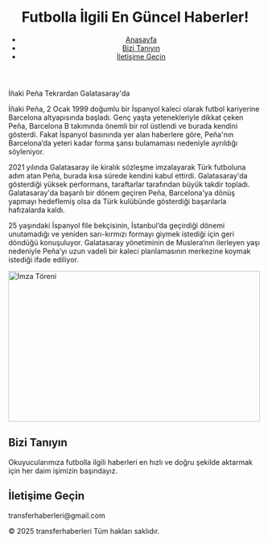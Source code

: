 <!DOCTYPE html>
<html lang="tr">
<head>
    <meta charset="UTF-8">
    <meta name="viewport" content="width=device-width, initial-scale=1.0">
    <link rel="stylesheet" href="style.css">
</head>
<body>
    <header>
        <h1>Futbolla İlgili En Güncel Haberler!</h1>
        <nav>
            <ul>
                <li><a href="#anasayfa">Anasayfa</a></li>
                <li><a href="#hakkinda">Bizi Tanıyın</a></li>
                <li><a href="#iletisim">İletişime Geçin</a></li>
            </ul>
        </nav>
    </header>
        <p>İñaki Peña Tekrardan Galatasaray'da</p>      
        <p>İñaki Peña, 2 Ocak 1999 doğumlu bir İspanyol kaleci olarak futbol kariyerine Barcelona altyapısında başladı. Genç yaşta yetenekleriyle dikkat çeken Peña, Barcelona B takımında önemli bir rol üstlendi ve burada kendini gösterdi. Fakat İspanyol basınında yer alan haberlere göre, Peña'nın Barcelona’da yeteri kadar forma şansı bulamaması nedeniyle ayrıldığı söyleniyor.</p>      
        <p>2021 yılında Galatasaray ile kiralık sözleşme imzalayarak Türk futboluna adım atan Peña, burada kısa sürede kendini kabul ettirdi. Galatasaray'da gösterdiği yüksek performans, taraftarlar tarafından büyük takdir topladı. Galatasaray'da başarılı bir dönem geçiren Peña, Barcelona'ya dönüş yapmayı hedeflemiş olsa da Türk kulübünde gösterdiği başarılarla hafızalarda kaldı.</p>
        <p>25 yaşındaki İspanyol file bekçisinin, İstanbul’da geçirdiği dönemi unutamadığı ve yeniden sarı-kırmızı formayı giymek istediği için geri döndüğü konuşuluyor. Galatasaray yönetiminin de Muslera’nın ilerleyen yaşı nedeniyle Peña’yı uzun vadeli bir kaleci planlamasının merkezine koymak istediği ifade ediliyor.</p>
        <img src="179057.jpg" alt="İmza Töreni" width="500" height="300">
    </section>
    <section id="hakkinda">
        <h2>Bizi Tanıyın</h2>
        <p>Okuyucularımıza futbolla ilgili haberleri en hızlı ve doğru şekilde aktarmak için her daim işimizin başındayız.</p>
    </section>
    <section id="iletisim">
        <h2>İletişime Geçin</h2>
        <p>transferhaberleri@gmail.com</p>
    </section>
    <footer>
        <p>&copy; 2025 transferhaberleri Tüm hakları saklıdır.</p>
    </footer>
</body>
</html>
